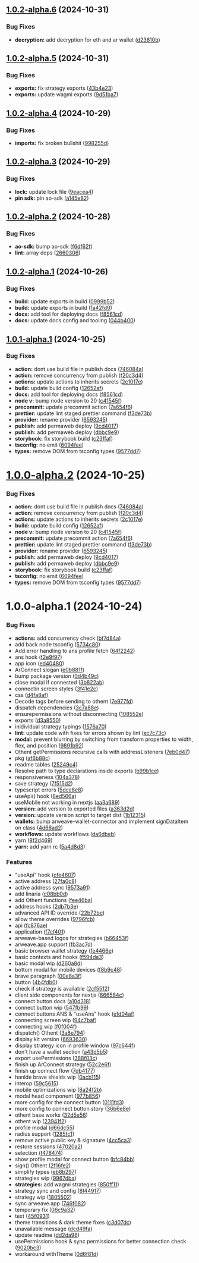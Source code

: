 ## [1.0.2-alpha.6](https://github.com/project-kardeshev/ao-wallet-kit/compare/v1.0.2-alpha.5...v1.0.2-alpha.6) (2024-10-31)


### Bug Fixes

* **decryption:** add decryption for eth and ar wallet ([d23610b](https://github.com/project-kardeshev/ao-wallet-kit/commit/d23610ba081424b810152dfdc8685882982f01a2))

## [1.0.2-alpha.5](https://github.com/project-kardeshev/ao-wallet-kit/compare/v1.0.2-alpha.4...v1.0.2-alpha.5) (2024-10-31)


### Bug Fixes

* **exports:** fix strategy exports ([43b4e23](https://github.com/project-kardeshev/ao-wallet-kit/commit/43b4e23233dbba26363cce5007f514a9b9b270ba))
* **exports:** update wagmi exports ([9d51ba7](https://github.com/project-kardeshev/ao-wallet-kit/commit/9d51ba76e22e8d5ce5f3bab814b7da122a1fe2c7))

## [1.0.2-alpha.4](https://github.com/project-kardeshev/ao-wallet-kit/compare/v1.0.2-alpha.3...v1.0.2-alpha.4) (2024-10-29)

### Bug Fixes

- **imports:** fix broken bullshit ([998255d](https://github.com/project-kardeshev/ao-wallet-kit/commit/998255d3060626c9a0de948b96f918dad27cdcc1))

## [1.0.2-alpha.3](https://github.com/project-kardeshev/ao-wallet-kit/compare/v1.0.2-alpha.2...v1.0.2-alpha.3) (2024-10-29)

### Bug Fixes

- **lock:** update lock file ([9eacea4](https://github.com/project-kardeshev/ao-wallet-kit/commit/9eacea4e763be5da50901a93f261118bffdecd1a))
- **pin sdk:** pin ao-sdk ([a145e82](https://github.com/project-kardeshev/ao-wallet-kit/commit/a145e8209f3db40ff73923869208d9d4d4e4bb81))

## [1.0.2-alpha.2](https://github.com/project-kardeshev/ao-wallet-kit/compare/v1.0.2-alpha.1...v1.0.2-alpha.2) (2024-10-28)

### Bug Fixes

- **ao-sdk:** bump ao-sdk ([f6df62f](https://github.com/project-kardeshev/ao-wallet-kit/commit/f6df62fd32e58223145665230d731c745f060349))
- **lint:** array deps ([2660306](https://github.com/project-kardeshev/ao-wallet-kit/commit/26603066d9c12c1a59147b8a88448564a4f7db8c))

## [1.0.2-alpha.1](https://github.com/project-kardeshev/ao-wallet-kit/compare/v1.0.1...v1.0.2-alpha.1) (2024-10-26)

### Bug Fixes

- **build:** update exports in build ([0999b52](https://github.com/project-kardeshev/ao-wallet-kit/commit/0999b52f964ca95324caf34e22518b4bbfac062d))
- **build:** update exports in build ([1a42fd0](https://github.com/project-kardeshev/ao-wallet-kit/commit/1a42fd08b8347e1328bc87d02065f52a7ed27584))
- **docs:** add tool for deploying docs ([f8561cd](https://github.com/project-kardeshev/ao-wallet-kit/commit/f8561cde8527787ddfeed48fc96d3e83f454524f))
- **docs:** update docs config and tooling ([044b400](https://github.com/project-kardeshev/ao-wallet-kit/commit/044b400b2108c05e6c62b50df303fdd41afeab02))

## [1.0.1-alpha.1](https://github.com/project-kardeshev/ao-wallet-kit/compare/v1.0.0...v1.0.1-alpha.1) (2024-10-25)

### Bug Fixes

- **action:** dont use build file in publish docs ([746084a](https://github.com/project-kardeshev/ao-wallet-kit/commit/746084a3bc8ccf59f460de9c371c247552a45aff))
- **action:** remove concurrency from publish ([f20c3d4](https://github.com/project-kardeshev/ao-wallet-kit/commit/f20c3d40069a4efe8f9499bb6eede538bedd6a70))
- **actions:** update actions to inherits secrets ([2c1017e](https://github.com/project-kardeshev/ao-wallet-kit/commit/2c1017e14e998c8d045bfae5dea45473b18dfda7))
- **build:** update build config ([12652af](https://github.com/project-kardeshev/ao-wallet-kit/commit/12652af731fe0394b3f5ea812e9f4ab132545fd4))
- **docs:** add tool for deploying docs ([f8561cd](https://github.com/project-kardeshev/ao-wallet-kit/commit/f8561cde8527787ddfeed48fc96d3e83f454524f))
- **node v:** bump node version to 20 ([c41545f](https://github.com/project-kardeshev/ao-wallet-kit/commit/c41545fac14f48cc89597a6a01308c802a490e04))
- **precommit:** update precommit action ([7a654f6](https://github.com/project-kardeshev/ao-wallet-kit/commit/7a654f69da2d46e7ba416cd5d7812ba51f22d033))
- **prettier:** update lint staged prettier command ([f3de73b](https://github.com/project-kardeshev/ao-wallet-kit/commit/f3de73b589d62b86d09c51af154412e2cace8d9b))
- **provider:** rename provider ([6593245](https://github.com/project-kardeshev/ao-wallet-kit/commit/6593245451ae96a5c8f6d561725f7a9170796976))
- **publish:** add permaweb deploy ([9cd4017](https://github.com/project-kardeshev/ao-wallet-kit/commit/9cd4017bf34aebf3398cdb4f7ed51b959318c903))
- **publish:** add permaweb deploy ([dbbc9e9](https://github.com/project-kardeshev/ao-wallet-kit/commit/dbbc9e95e4dfe4e978f67b2ec99706224be7bc67))
- **storybook:** fix storybook build ([c23ffaf](https://github.com/project-kardeshev/ao-wallet-kit/commit/c23ffaf14d130cebe26bdad59ec632199fd9a481))
- **tsconfig:** no emit ([6094fee](https://github.com/project-kardeshev/ao-wallet-kit/commit/6094fee108b2d04aa27728484f061a028a70318b))
- **types:** remove DOM from tsconfig types ([9577dd7](https://github.com/project-kardeshev/ao-wallet-kit/commit/9577dd76bc68431c139bc132f95fac31e37ec2bd))

# [1.0.0-alpha.2](https://github.com/project-kardeshev/ao-wallet-kit/compare/v1.0.0-alpha.1...v1.0.0-alpha.2) (2024-10-25)

### Bug Fixes

- **action:** dont use build file in publish docs ([746084a](https://github.com/project-kardeshev/ao-wallet-kit/commit/746084a3bc8ccf59f460de9c371c247552a45aff))
- **action:** remove concurrency from publish ([f20c3d4](https://github.com/project-kardeshev/ao-wallet-kit/commit/f20c3d40069a4efe8f9499bb6eede538bedd6a70))
- **actions:** update actions to inherits secrets ([2c1017e](https://github.com/project-kardeshev/ao-wallet-kit/commit/2c1017e14e998c8d045bfae5dea45473b18dfda7))
- **build:** update build config ([12652af](https://github.com/project-kardeshev/ao-wallet-kit/commit/12652af731fe0394b3f5ea812e9f4ab132545fd4))
- **node v:** bump node version to 20 ([c41545f](https://github.com/project-kardeshev/ao-wallet-kit/commit/c41545fac14f48cc89597a6a01308c802a490e04))
- **precommit:** update precommit action ([7a654f6](https://github.com/project-kardeshev/ao-wallet-kit/commit/7a654f69da2d46e7ba416cd5d7812ba51f22d033))
- **prettier:** update lint staged prettier command ([f3de73b](https://github.com/project-kardeshev/ao-wallet-kit/commit/f3de73b589d62b86d09c51af154412e2cace8d9b))
- **provider:** rename provider ([6593245](https://github.com/project-kardeshev/ao-wallet-kit/commit/6593245451ae96a5c8f6d561725f7a9170796976))
- **publish:** add permaweb deploy ([9cd4017](https://github.com/project-kardeshev/ao-wallet-kit/commit/9cd4017bf34aebf3398cdb4f7ed51b959318c903))
- **publish:** add permaweb deploy ([dbbc9e9](https://github.com/project-kardeshev/ao-wallet-kit/commit/dbbc9e95e4dfe4e978f67b2ec99706224be7bc67))
- **storybook:** fix storybook build ([c23ffaf](https://github.com/project-kardeshev/ao-wallet-kit/commit/c23ffaf14d130cebe26bdad59ec632199fd9a481))
- **tsconfig:** no emit ([6094fee](https://github.com/project-kardeshev/ao-wallet-kit/commit/6094fee108b2d04aa27728484f061a028a70318b))
- **types:** remove DOM from tsconfig types ([9577dd7](https://github.com/project-kardeshev/ao-wallet-kit/commit/9577dd76bc68431c139bc132f95fac31e37ec2bd))

# 1.0.0-alpha.1 (2024-10-24)

### Bug Fixes

- **actions:** add concurrency check ([bf7d84a](https://github.com/project-kardeshev/ao-wallet-kit/commit/bf7d84a3606c21d65910b5a8f96e7c451aac0d15))
- add back node tsconfig ([5734c80](https://github.com/project-kardeshev/ao-wallet-kit/commit/5734c800cc99e8f0d2605446b302a3c629329c2c))
- Add error handling to ans profile fetch ([64f2242](https://github.com/project-kardeshev/ao-wallet-kit/commit/64f22426aaf10ce471218ef6f000bfa1c9f2260b))
- ans hook ([f2e9f97](https://github.com/project-kardeshev/ao-wallet-kit/commit/f2e9f9722ba1b0573f2efc01918e47f7231a1913))
- app icon ([ed40480](https://github.com/project-kardeshev/ao-wallet-kit/commit/ed40480a8c20351b43471fd6a4d51692e457ac33))
- ArConnect slogan ([e0b881f](https://github.com/project-kardeshev/ao-wallet-kit/commit/e0b881f01841bbba1b50ce1b306388ce86055392))
- bump package version ([0d4b49c](https://github.com/project-kardeshev/ao-wallet-kit/commit/0d4b49c98cc9a34242b4b8e1ddc79d349156f7c7))
- close modal if connected ([3b822ab](https://github.com/project-kardeshev/ao-wallet-kit/commit/3b822ab3d789f468631f9d2183e148141aadc63b))
- connectin screen styles ([3f41e2c](https://github.com/project-kardeshev/ao-wallet-kit/commit/3f41e2c958e9966c240854e6026286dbe4261f1f))
- css ([d4fa8af](https://github.com/project-kardeshev/ao-wallet-kit/commit/d4fa8afc45c8a4803c36678436a87bea444ee177))
- Decode tags before sending to othent ([7e977fd](https://github.com/project-kardeshev/ao-wallet-kit/commit/7e977fd13b30411b13fa16044b5f30d25ceaf675))
- dispatch dependencies ([3c7a88e](https://github.com/project-kardeshev/ao-wallet-kit/commit/3c7a88e687fe5d9934c3cf599a6aae34145449bd))
- ensurepermissions without disconnecting ([108552e](https://github.com/project-kardeshev/ao-wallet-kit/commit/108552e4991a6f185006160a88a7683835b033a2))
- exports ([d3a8550](https://github.com/project-kardeshev/ao-wallet-kit/commit/d3a85503e5a9b45a9d0e245749ca74e2a467420d))
- inidividual strategy typings ([1576a70](https://github.com/project-kardeshev/ao-wallet-kit/commit/1576a70a078868d66313e8ea0e171ec2c232da18))
- **lint:** update code with fixes for errors shown by lint ([ec7c73c](https://github.com/project-kardeshev/ao-wallet-kit/commit/ec7c73c55f5f901ab239d7bb8a9d9d63f31aded7))
- **modal:** prevent blurring by switching from transform properties to width, flex, and position ([9891b92](https://github.com/project-kardeshev/ao-wallet-kit/commit/9891b9280619046d680aedf5dfb73e8b98cd0be0))
- Othent getPermissions recursive calls with addressListeners ([7eb0d47](https://github.com/project-kardeshev/ao-wallet-kit/commit/7eb0d47f147c6f6e580d6f17d986d62d3f3f16fd))
- pkg ([af6b88c](https://github.com/project-kardeshev/ao-wallet-kit/commit/af6b88c9b3123ee59975aada7828d29a3d4fc0a0))
- readme tables ([25249c4](https://github.com/project-kardeshev/ao-wallet-kit/commit/25249c4df38b6ddffe40102ac0a0b3b998935ae7))
- Resolve path to type declarations inside exports ([b99b1ce](https://github.com/project-kardeshev/ao-wallet-kit/commit/b99b1ce4b8132bf7651f85f6d2c87bdc0bf56285))
- responsiveness ([104a378](https://github.com/project-kardeshev/ao-wallet-kit/commit/104a3780764427b4e69ca04707d3e10f1e4741ff))
- save strategy ([7f515d2](https://github.com/project-kardeshev/ao-wallet-kit/commit/7f515d2d58d45c8035b768f643cce2f398c2c718))
- typescript errors ([5dcc8e8](https://github.com/project-kardeshev/ao-wallet-kit/commit/5dcc8e892633bb4b750a2209be30768e01e711a6))
- useApi() hook ([8ed566a](https://github.com/project-kardeshev/ao-wallet-kit/commit/8ed566af60f1bf153b33fb83b0a8e17775c3b28e))
- useMobile not working in nextjs ([aa3a689](https://github.com/project-kardeshev/ao-wallet-kit/commit/aa3a689c4c5a5012778ba530027b41aacc9fd252))
- **version:** add version to exported files ([a363d2d](https://github.com/project-kardeshev/ao-wallet-kit/commit/a363d2da08b84eca5fbf4faf45932495254c43a7))
- **version:** update version script to target dist ([1b12315](https://github.com/project-kardeshev/ao-wallet-kit/commit/1b123153e72967ca19781ecbab02b4e39035f7c9))
- **wallets:** bump arweave-wallet-connector and implement signDataItem on class ([4d66ad2](https://github.com/project-kardeshev/ao-wallet-kit/commit/4d66ad20e8ca1123246139dd79ce4cc7d2b1a37c))
- **workflows:** update workflows ([da6dbeb](https://github.com/project-kardeshev/ao-wallet-kit/commit/da6dbeb77664c584879bf1bc21b007eb4f1e08d8))
- yarn ([8f2d469](https://github.com/project-kardeshev/ao-wallet-kit/commit/8f2d4697197e8e9d852043d67d3685ab6915ce0e))
- **yarn:** add yarn rc ([5a4d8d3](https://github.com/project-kardeshev/ao-wallet-kit/commit/5a4d8d3760b83c5aeca91a15dddc452a55986564))

### Features

- "useApi" hook ([cfe4607](https://github.com/project-kardeshev/ao-wallet-kit/commit/cfe4607b62064ff52a0d64b2fd868e2f6da421ff))
- active address ([27fa0c8](https://github.com/project-kardeshev/ao-wallet-kit/commit/27fa0c8be7be5d3a8c86f2265fee67df80711699))
- active address sync ([9573a91](https://github.com/project-kardeshev/ao-wallet-kit/commit/9573a91bef31d1931d831f826d258d2900277cb2))
- add linaria ([c08bb0d](https://github.com/project-kardeshev/ao-wallet-kit/commit/c08bb0d71fc310dcfc00f92f40834e12278af527))
- add Othent functions ([fee46ba](https://github.com/project-kardeshev/ao-wallet-kit/commit/fee46bade49ab87b5fd35f9c48c3948bcbe4f25e))
- address hooks ([2db7b3e](https://github.com/project-kardeshev/ao-wallet-kit/commit/2db7b3ebcbc9327ecb25b46b2b045da94bd98cef))
- advanced API ID override ([22b72be](https://github.com/project-kardeshev/ao-wallet-kit/commit/22b72bed7905a2922892b630d82b8d18b3d1075d))
- allow theme overrides ([9796fcb](https://github.com/project-kardeshev/ao-wallet-kit/commit/9796fcbe6f3120d06765e8200d7fd0fb9baa2137))
- api ([fc876ae](https://github.com/project-kardeshev/ao-wallet-kit/commit/fc876ae8245143a0c4b2fba34c472188f62c607a))
- application ([f7cf401](https://github.com/project-kardeshev/ao-wallet-kit/commit/f7cf4017914a670a2f22d360ec2007dc92abe0f9))
- arweave-based logos for strategies ([b66453f](https://github.com/project-kardeshev/ao-wallet-kit/commit/b66453f913adb47e5519c6412a32651fb3da918a))
- arweave.app support ([fb3ac7d](https://github.com/project-kardeshev/ao-wallet-kit/commit/fb3ac7d8b889720e4bf194034774f06bcd6ab2d7))
- basic browser wallet strategy ([fe4466e](https://github.com/project-kardeshev/ao-wallet-kit/commit/fe4466e1f8c1576fec4e47bfa328c1fe9a98d513))
- basic contexts and hooks ([f594da3](https://github.com/project-kardeshev/ao-wallet-kit/commit/f594da3fb6c506f8763aa16c4f286944ca9b2ad1))
- basic modal wip ([d260a8d](https://github.com/project-kardeshev/ao-wallet-kit/commit/d260a8db82969c3c08af93ee7ce82122762e3de1))
- bottom modal for mobile devices ([f8b9c48](https://github.com/project-kardeshev/ao-wallet-kit/commit/f8b9c488c297f842b6dcfe662afb849fd1fe352b))
- brave paragraph ([00e8a3f](https://github.com/project-kardeshev/ao-wallet-kit/commit/00e8a3f62ac004daae38811ac687d9cae89c1269))
- button ([4b4fdb0](https://github.com/project-kardeshev/ao-wallet-kit/commit/4b4fdb0438fa0da0dddd0aded9d628ab0a15ef4a))
- check if strategy is available ([2cf5512](https://github.com/project-kardeshev/ao-wallet-kit/commit/2cf55125725e4660d7996b43c3ab38417d5d7cbe))
- client side components for nextjs ([666584c](https://github.com/project-kardeshev/ao-wallet-kit/commit/666584c4378d3d346e6aec444383333ea1950088))
- connect button docs ([a10d318](https://github.com/project-kardeshev/ao-wallet-kit/commit/a10d31815949a7c8777297e4e5b0899dabf90479))
- connect button wip ([547fb99](https://github.com/project-kardeshev/ao-wallet-kit/commit/547fb99c00a6e6ff147a195eee5a759868f432c8))
- connect buttons ANS & "useAns" hook ([efd04af](https://github.com/project-kardeshev/ao-wallet-kit/commit/efd04af4c267f35dde41f9530b0a9d79c5d097d8))
- connecting screen wip ([94c7baf](https://github.com/project-kardeshev/ao-wallet-kit/commit/94c7bafb3fba770e0eeddb5bcabefbbbf2ed94f4))
- connecting wip ([f0f004f](https://github.com/project-kardeshev/ao-wallet-kit/commit/f0f004f6da7fe9f04edb045bfffc8bb155a32069))
- dispatch() Othent ([3a8e794](https://github.com/project-kardeshev/ao-wallet-kit/commit/3a8e79431e4e6a42b66bc2a0742306c5beb53600))
- display kit version ([6693630](https://github.com/project-kardeshev/ao-wallet-kit/commit/66936308e13b56aaaff9185198ac24e94dfe6b7d))
- display strategy icon in profile window ([97c644f](https://github.com/project-kardeshev/ao-wallet-kit/commit/97c644f937ada26f751afdd1b1684f4619b4f163))
- don't have a wallet section ([a43d5b5](https://github.com/project-kardeshev/ao-wallet-kit/commit/a43d5b541b3ac2c7fabfa9daafe37a24f1b8df27))
- export usePermissions ([388f03c](https://github.com/project-kardeshev/ao-wallet-kit/commit/388f03ce1215fa02ed53d4105369cafb5b9cb01d))
- finish up ArConnect strategy ([52c2e6f](https://github.com/project-kardeshev/ao-wallet-kit/commit/52c2e6f161f9ac6c5e816fb5641e77aea9c49e10))
- finish up connect flow ([7db4177](https://github.com/project-kardeshev/ao-wallet-kit/commit/7db4177bb7081d65a5bea0145dcb62ea70e381b1))
- hanlde brave shields wip ([0acb115](https://github.com/project-kardeshev/ao-wallet-kit/commit/0acb1156b62b5edc5cafd466eb43d5c5ff16c331))
- interop ([59c5615](https://github.com/project-kardeshev/ao-wallet-kit/commit/59c561514fc8e53f86ba2c572d48a3355e845009))
- mobile optimizations wip ([8a24f2b](https://github.com/project-kardeshev/ao-wallet-kit/commit/8a24f2b7d107d682819d89cf0cfd17bf133ac942))
- modal head component ([977b856](https://github.com/project-kardeshev/ao-wallet-kit/commit/977b8569a80efe9d12b6ab003a21ec2090976843))
- more config for the connect button ([0111fd3](https://github.com/project-kardeshev/ao-wallet-kit/commit/0111fd33f1f59c1117212d1a57bcc5a83ddbe1aa))
- more config to connect button story ([36b6e8e](https://github.com/project-kardeshev/ao-wallet-kit/commit/36b6e8ef2e191ce711a8931ac91b27ca353c4135))
- othent base works ([32d5e56](https://github.com/project-kardeshev/ao-wallet-kit/commit/32d5e563bf21919fd86a29e7e2725e9fd35fd6d3))
- othent wip ([23941f2](https://github.com/project-kardeshev/ao-wallet-kit/commit/23941f2494443c9df0c63515ff45439f2e93ea22))
- profile modal ([d66dc55](https://github.com/project-kardeshev/ao-wallet-kit/commit/d66dc55c9ba04eea26c445c14ca6032699f97956))
- radius support ([1285fc1](https://github.com/project-kardeshev/ao-wallet-kit/commit/1285fc12f01172c6206c4356b534a4a4531640e9))
- remove active public key & signature ([4cc5ca3](https://github.com/project-kardeshev/ao-wallet-kit/commit/4cc5ca308ff989e4132a4b84dc64a32041d24dae))
- restore sessions ([47020a2](https://github.com/project-kardeshev/ao-wallet-kit/commit/47020a263c5612b2dda3fbdd5832606f25156ca4))
- selection ([f478474](https://github.com/project-kardeshev/ao-wallet-kit/commit/f4784741797eec580008bd242840b908b9405b4d))
- show profile modal for connect button ([bfc84bb](https://github.com/project-kardeshev/ao-wallet-kit/commit/bfc84bb5ee7560d936fa963e769af331d107203e))
- sign() Othent ([2f16fe2](https://github.com/project-kardeshev/ao-wallet-kit/commit/2f16fe278792f23e2dc886a27002c82e0edb893b))
- simplify types ([eb8b297](https://github.com/project-kardeshev/ao-wallet-kit/commit/eb8b297f6dec572f716f15c0464961586b38bfbf))
- strategies wip ([9967dba](https://github.com/project-kardeshev/ao-wallet-kit/commit/9967dba4d546b9944c38057b28234071d6e578c7))
- **strategies:** add wagmi strategies ([850ff11](https://github.com/project-kardeshev/ao-wallet-kit/commit/850ff1106c16b2aad2f0c0194aea2b539d22749d))
- strategy sync and config ([8f44917](https://github.com/project-kardeshev/ao-wallet-kit/commit/8f449176b9a21f6ed74d806f0fff280fae10b488))
- strategy wip ([1805502](https://github.com/project-kardeshev/ao-wallet-kit/commit/18055029b561963013596198f89820afcc272e46))
- sync arweave.app ([746f082](https://github.com/project-kardeshev/ao-wallet-kit/commit/746f08232b4426a85222a44706361914963fc3cc))
- temporary fix ([06c9a32](https://github.com/project-kardeshev/ao-wallet-kit/commit/06c9a3249c19146bf4d4a9ee597a76dfc44c6a65))
- text ([45f0931](https://github.com/project-kardeshev/ao-wallet-kit/commit/45f0931eae1d902acc7ad3580f6f271d1842c828))
- theme transitions & dark theme fixes ([c3d07dc](https://github.com/project-kardeshev/ao-wallet-kit/commit/c3d07dce4000f7490c35e844c10f21b224a12c00))
- unavailable message ([dcd49fa](https://github.com/project-kardeshev/ao-wallet-kit/commit/dcd49fa77fd583b7854cedea9201ce7ef3d0e223))
- update readme ([dd2da96](https://github.com/project-kardeshev/ao-wallet-kit/commit/dd2da96ea352f7cbde456f4a8077cd7be7a8dadd))
- usePermissions hook & sync permissions for better connection check ([9020bc3](https://github.com/project-kardeshev/ao-wallet-kit/commit/9020bc38ba1e24a5e4317d685e3eb6c9957a62b5))
- workaround withTheme ([0d6f81d](https://github.com/project-kardeshev/ao-wallet-kit/commit/0d6f81da01dfec278ee7063a6ce5a267dc328aa5))
